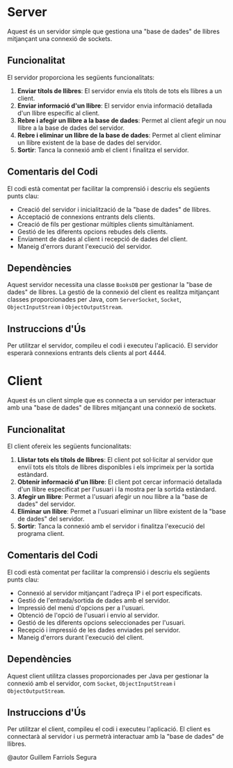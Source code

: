 # Server

Aquest és un servidor simple que gestiona una "base de dades" de llibres mitjançant una connexió de sockets.

## Funcionalitat

El servidor proporciona les següents funcionalitats:

1. **Enviar títols de llibres**: El servidor envia els títols de tots els llibres a un client.
2. **Enviar informació d'un llibre**: El servidor envia informació detallada d'un llibre específic al client.
3. **Rebre i afegir un llibre a la base de dades**: Permet al client afegir un nou llibre a la base de dades del servidor.
4. **Rebre i eliminar un llibre de la base de dades**: Permet al client eliminar un llibre existent de la base de dades del servidor.
5. **Sortir**: Tanca la connexió amb el client i finalitza el servidor.

## Comentaris del Codi

El codi està comentat per facilitar la comprensió i descriu els següents punts clau:

- Creació del servidor i inicialització de la "base de dades" de llibres.
- Acceptació de connexions entrants dels clients.
- Creació de fils per gestionar múltiples clients simultàniament.
- Gestió de les diferents opcions rebudes dels clients.
- Enviament de dades al client i recepció de dades del client.
- Maneig d'errors durant l'execució del servidor.

## Dependències

Aquest servidor necessita una classe `BooksDB` per gestionar la "base de dades" de llibres. La gestió de la connexió del client es realitza mitjançant classes proporcionades per Java, com `ServerSocket`, `Socket`, `ObjectInputStream` i `ObjectOutputStream`.

## Instruccions d'Ús

Per utilitzar el servidor, compileu el codi i executeu l'aplicació. El servidor esperarà connexions entrants dels clients al port 4444.

# Client

Aquest és un client simple que es connecta a un servidor per interactuar amb una "base de dades" de llibres mitjançant una connexió de sockets.

## Funcionalitat

El client ofereix les següents funcionalitats:

1. **Llistar tots els títols de llibres**: El client pot sol·licitar al servidor que enviï tots els títols de llibres disponibles i els imprimeix per la sortida estàndard.
2. **Obtenir informació d'un llibre**: El client pot cercar informació detallada d'un llibre especificat per l'usuari i la mostra per la sortida estàndard.
3. **Afegir un llibre**: Permet a l'usuari afegir un nou llibre a la "base de dades" del servidor.
4. **Eliminar un llibre**: Permet a l'usuari eliminar un llibre existent de la "base de dades" del servidor.
5. **Sortir**: Tanca la connexió amb el servidor i finalitza l'execució del programa client.

## Comentaris del Codi

El codi està comentat per facilitar la comprensió i descriu els següents punts clau:

- Connexió al servidor mitjançant l'adreça IP i el port especificats.
- Gestió de l'entrada/sortida de dades amb el servidor.
- Impressió del menú d'opcions per a l'usuari.
- Obtenció de l'opció de l'usuari i envio al servidor.
- Gestió de les diferents opcions seleccionades per l'usuari.
- Recepció i impressió de les dades enviades pel servidor.
- Maneig d'errors durant l'execució del client.

## Dependències

Aquest client utilitza classes proporcionades per Java per gestionar la connexió amb el servidor, com `Socket`, `ObjectInputStream` i `ObjectOutputStream`.

## Instruccions d'Ús

Per utilitzar el client, compileu el codi i executeu l'aplicació. El client es connectarà al servidor i us permetrà interactuar amb la "base de dades" de llibres.


@autor Guillem Farriols Segura
